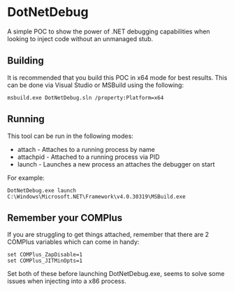 # DotNetDebug

A simple POC to show the power of .NET debugging capabilities when looking to inject code without an unmanaged stub.

## Building

It is recommended that you build this POC in x64 mode for best results. This can be done via Visual Studio or MSBuild using the following:

```
msbuild.exe DotNetDebug.sln /property:Platform=x64 
```

## Running

This tool can be run in the following modes:

* attach - Attaches to a running process by name
* attachpid - Attached to a running process via PID
* launch - Launches a new process an attaches the debugger on start

For example:

```
DotNetDebug.exe launch C:\Windows\Microsoft.NET\Framework\v4.0.30319\MSBuild.exe
```

## Remember your COMPlus

If you are struggling to get things attached, remember that there are 2 COMPlus variables which can come in handy:

```
set COMPlus_ZapDisable=1
set COMPlus_JITMinOpts=1
```

Set both of these before launching DotNetDebug.exe, seems to solve some issues when injecting into a x86 process.